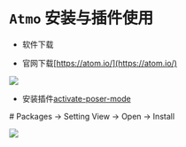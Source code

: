 # `Atmo` 安装与插件使用

* 软件下载

* 官网下载[https://atom.io/](https://atom.io/)<br/>

[![](https://github.com/htengweb/react-knowledge/blob/master/images/atmo.png)](https://atom.io/)

* 安装插件[activate-poser-mode](https://atom.io/packages/activate-power-mode)

\#   Packages -> Setting View -> Open -> Install  <br/>

![](https://github.com/htengweb/react-knowledge/blob/master/images/activateSetting.png)